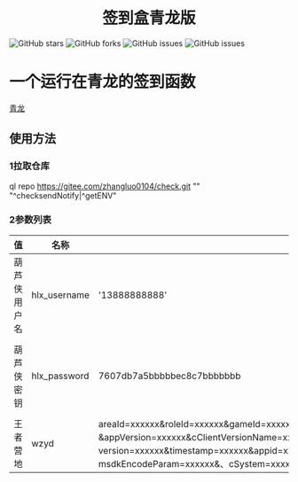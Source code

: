 <div align="center"> 
<h1 align="center">签到盒青龙版</h1>
</div>

![GitHub stars](https://img.shields.io/github/stars/yuxian158/check?style=flat-square)
![GitHub forks](https://img.shields.io/github/forks/yuxian158/check?style=flat-square)
![GitHub issues](https://img.shields.io/github/issues/yuxian158/check?style=flat-square)
![GitHub issues](https://img.shields.io/github/languages/code-size/yuxian158/check?style=flat-square)


# 一个运行在青龙的签到函数

[青龙](https://github.com/whyour/qinglong.git)



## 使用方法

### 1拉取仓库

ql repo https://gitee.com/zhangluo0104/check.git "" "^checksendNotify|^getENV"

### 2参数列表

|      值      | 名称         | 例子                                                         | 说明                |
| :----------: | ------------ | ------------------------------------------------------------ | ------------------- |
| 葫芦侠用户名 | hlx_username | '13888888888'                                                |                     |
|  葫芦侠密钥  | hlx_password | 7607db7a5bbbbbec8c7bbbbbbb                                   | 密码的32位小md5加密 |
|   王者营地   | wzyd         | areaId=xxxxxx&roleId=xxxxxx&gameId=xxxxxx&serverId=xxxxxx&gameOpenid=xxxxxx&userId=xxxxxx、&appVersion=xxxxxx&cClientVersionName=xxxxxx&platid=xxxxxx&source=xxxxxx&algorithm=xxxxxx&、version=xxxxxx&timestamp=xxxxxx&appid=xxxxxx&openid=xxxxxx&sig=xxxxxx&encode=2&、msdkEncodeParam=xxxxxx&、cSystem=xxxxxx&h5Get=xxxxxx&msdkToken=&appOpenid=xxxxxx | 抓包获得            |

